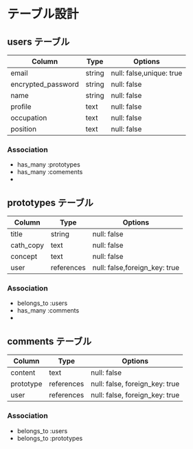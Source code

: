# テーブル設計

## users テーブル

| Column             | Type   | Options     |
| ------------------ | ------ | ----------- |
| email              | string | null: false,unique: true |
| encrypted_password | string | null: false |
| name               | string | null: false |
| profile            | text   | null: false |
| occupation         | text   | null: false |
| position           | text   | null: false |

### Association

- has_many :prototypes
- has_many :comements
- 

## prototypes テーブル

| Column  |    Type    |   Options                      |
| ------  | ---------- | -----------------------------  |
| title   |   string   | null: false                    |
|cath_copy|    text    | null: false                    |
| concept |    text    | null: false                    |
| user    | references | null: false,foreign_key: true  |

### Association

- belongs_to :users
- has_many :comments
- 

## comments テーブル

| Column    | Type       | Options                        |
| ------    | ---------- | ------------------------------ |
| content   | text       | null: false                    |
| prototype | references | null: false, foreign_key: true |
| user      | references | null: false, foreign_key: true |

### Association

- belongs_to :users
- belongs_to :prototypes

